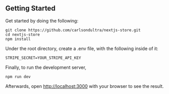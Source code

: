 ## Getting Started
Get started by doing the following: 
```
git clone https://github.com/carlsondultra/nextjs-store.git
cd nextjs-store
npm install
```
Under the root directory, create a .env file, with the following inside of it:
```
STRIPE_SECRET=YOUR_STRIPE_API_KEY
```
Finally, to run the development server,
```
npm run dev
```
Afterwards, open [http://localhost:3000](http://localhost:3000) with your browser to see the result.